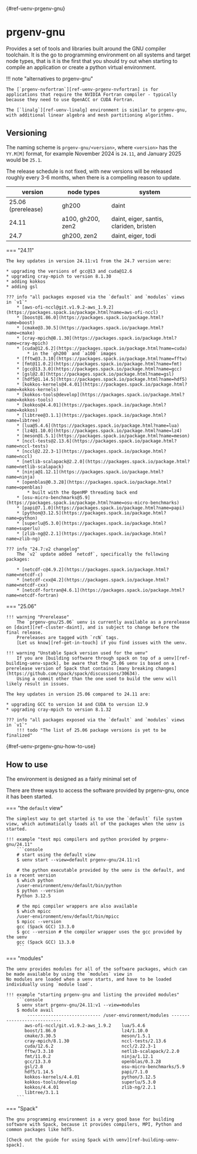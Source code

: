 [](){#ref-uenv-prgenv-gnu}
# prgenv-gnu

Provides a set of tools and libraries built around the GNU compiler toolchain.
It is the go to programming environment on all systems and target node types, that is it is the first that you should try out when starting to compile an application or create a python virtual environment.

!!! note "alternatives to prgenv-gnu"

    The [`prgenv-nvfortran`][ref-uenv-prgenv-nvfortran] is for applications that require the NVIDIA Fortran compiler - typically because they need to use OpenACC or CUDA Fortran.

    The [`linalg`][ref-uenv-linalg] environment is similar to prgenv-gnu, with additional linear algebra and mesh partitioning algorithms.

## Versioning

The naming scheme is `prgenv-gnu/<version>`, where `<version>` has the `YY.M[M]` format, for example November 2024 is `24.11`, and January 2025 would be `25.1`.

The release schedule is not fixed, with new versions will be released roughly every 3-6 months, when there is a compelling reason to update.

| version            | node types        | system                                  |
|--------------------|-------------------|-----------------------------------------|
| 25.06 (prerelease) | gh200             | daint                                   |
| 24.11              | a100, gh200, zen2 | daint, eiger, santis, clariden, bristen |
| 24.7               | gh200, zen2       | daint, eiger, todi                      |

=== "24.11"

    The key updates in version 24.11:v1 from the 24.7 version were:

    * upgrading the versions of gcc@13 and cuda@12.6
    * upgrading cray-mpich to version 8.1.30
    * adding kokkos
    * adding gsl

    ??? info "all packages exposed via the `default` and `modules` views in `v1`"
        * [aws-ofi-nccl@git.v1.9.2-aws_1.9.2](https://packages.spack.io/package.html?name=aws-ofi-nccl)
        * [boost@1.86.0](https://packages.spack.io/package.html?name=boost)
        * [cmake@3.30.5](https://packages.spack.io/package.html?name=cmake)
        * [cray-mpich@8.1.30](https://packages.spack.io/package.html?name=cray-mpich)
        * [cuda@12.6.2](https://packages.spack.io/package.html?name=cuda)
            * in the `gh200` and `a100` images
        * [fftw@3.3.10](https://packages.spack.io/package.html?name=fftw)
        * [fmt@11.0.2](https://packages.spack.io/package.html?name=fmt)
        * [gcc@13.3.0](https://packages.spack.io/package.html?name=gcc)
        * [gsl@2.8](https://packages.spack.io/package.html?name=gsl)
        * [hdf5@1.14.5](https://packages.spack.io/package.html?name=hdf5)
        * [kokkos-kernels@4.4.01](https://packages.spack.io/package.html?name=kokkos-kernels)
        * [kokkos-tools@develop](https://packages.spack.io/package.html?name=kokkos-tools)
        * [kokkos@4.4.01](https://packages.spack.io/package.html?name=kokkos)
        * [libtree@3.1.1](https://packages.spack.io/package.html?name=libtree)
        * [lua@5.4.6](https://packages.spack.io/package.html?name=lua)
        * [lz4@1.10.0](https://packages.spack.io/package.html?name=lz4)
        * [meson@1.5.1](https://packages.spack.io/package.html?name=meson)
        * [nccl-tests@2.13.6](https://packages.spack.io/package.html?name=nccl-tests)
        * [nccl@2.22.3-1](https://packages.spack.io/package.html?name=nccl)
        * [netlib-scalapack@2.2.0](https://packages.spack.io/package.html?name=netlib-scalapack)
        * [ninja@1.12.1](https://packages.spack.io/package.html?name=ninja)
        * [openblas@0.3.28](https://packages.spack.io/package.html?name=openblas)
            * built with the OpenMP threading back end
        * [osu-micro-benchmarks@5.9](https://packages.spack.io/package.html?name=osu-micro-benchmarks)
        * [papi@7.1.0](https://packages.spack.io/package.html?name=papi)
        * [python@3.12.5](https://packages.spack.io/package.html?name=python)
        * [superlu@5.3.0](https://packages.spack.io/package.html?name=superlu)
        * [zlib-ng@2.2.1](https://packages.spack.io/package.html?name=zlib-ng)

    ??? info "24.7:v2 changelog"
        The `v2` update added `netcdf`, specifically the following packages:

        * [netcdf-c@4.9.2](https://packages.spack.io/package.html?name=netcdf-c)
        * [netcdf-cxx@4.2](https://packages.spack.io/package.html?name=netcdf-cxx)
        * [netcdf-fortran@4.6.1](https://packages.spack.io/package.html?name=netcdf-fortran)

=== "25.06"

    !!! warning "Prerelease"
        The `prgenv-gnu/25.06` uenv is currently available as a prerelease on [daint][ref-cluster-daint], and is subject to change before the final release.
        Prereleases are tagged with `rcN` tags.
        [Let us know][ref-get-in-touch] if you find issues with the uenv.

    !!! warning "Unstable Spack version used for the uenv"
        If you are [building software through spack on top of a uenv][ref-building-uenv-spack], be aware that the 25.06 uenv is based on a prerelease version of Spack that contains [many breaking changes](https://github.com/spack/spack/discussions/30634).
        Using a commit other than the one used to build the uenv will likely result in issues.

    The key updates in version 25.06 compared to 24.11 are:

    * upgrading GCC to version 14 and CUDA to version 12.9
    * upgrading cray-mpich to version 8.1.32

    ??? info "all packages exposed via the `default` and `modules` views in `v1`"
        !!! todo "The list of 25.06 package versions is yet to be finalized"

[](){#ref-uenv-prgenv-gnu-how-to-use}
## How to use

The environment is designed as a fairly minimal set of 

There are three ways to access the software provided by prgenv-gnu, once it has been started.

=== "the `default` view"

    The simplest way to get started is to use the `default` file system view, which automatically loads all of the packages when the uenv is started.

    !!! example "test mpi compilers and python provided by prgenv-gnu/24.11"
        ```console
        # start using the default view
        $ uenv start --view=default prgenv-gnu/24.11:v1

        # the python executable provided by the uenv is the default, and is a recent version
        $ which python
        /user-environment/env/default/bin/python
        $ python --version 
        Python 3.12.5

        # the mpi compiler wrappers are also available
        $ which mpicc
        /user-environment/env/default/bin/mpicc
        $ mpicc --version
        gcc (Spack GCC) 13.3.0
        $ gcc --version # the compiler wrapper uses the gcc provided by the uenv
        gcc (Spack GCC) 13.3.0
        ```

=== "modules"

    The uenv provides modules for all of the software packages, which can be made available by using the `modules` view in 
    No modules are loaded when a uenv starts, and have to be loaded individually using `module load`.

    !!! example "starting prgenv-gnu and listing the provided modules"
        ```console
        $ uenv start prgenv-gnu/24.11:v1 --view=modules
        $ module avail
            ---------------------------- /user-environment/modules ----------------------------
           aws-ofi-nccl/git.v1.9.2-aws_1.9.2    lua/5.4.6
           boost/1.86.0                         lz4/1.10.0
           cmake/3.30.5                         meson/1.5.1
           cray-mpich/8.1.30                    nccl-tests/2.13.6
           cuda/12.6.2                          nccl/2.22.3-1
           fftw/3.3.10                          netlib-scalapack/2.2.0
           fmt/11.0.2                           ninja/1.12.1
           gcc/13.3.0                           openblas/0.3.28
           gsl/2.8                              osu-micro-benchmarks/5.9
           hdf5/1.14.5                          papi/7.1.0
           kokkos-kernels/4.4.01                python/3.12.5
           kokkos-tools/develop                 superlu/5.3.0
           kokkos/4.4.01                        zlib-ng/2.2.1
           libtree/3.1.1
        ```

=== "Spack"

    The gnu programming environment is a very good base for building software with Spack, because it provides compilers, MPI, Python and common packages like hdf5.

    [Check out the guide for using Spack with uenv][ref-building-uenv-spack].


